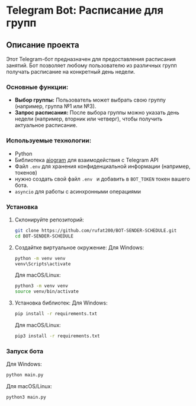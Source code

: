 # Telegram Bot: Расписание для групп

## Описание проекта
Этот Telegram-бот предназначен для предоставления расписания занятий. Бот позволяет любому пользователю из различных групп получать расписание на конкретный день недели. 

### Основные функции:
- **Выбор группы:** Пользователь может выбрать свою группу (например, группа №1 или №3).
- **Запрос расписания:** После выбора группы можно указать день недели (например, вторник или четверг), чтобы получить актуальное расписание.

### Используемые технологии:
- Python
- Библиотека [aiogram](https://docs.aiogram.dev/en/latest/) для взаимодействия с Telegram API
- Файл `.env` для хранения конфиденциальной информации (например, токенов) 
- нужно создать свой файл 
```.env ``` и добавить в ```BOT_TOKEN``` токен вашего бота.
- `asyncio` для работы с асинхронными операциями

### Установка
1. Склонируйте репозиторий:
   ```bash
   git clone https://github.com/rufat200/BOT-SENDER-SCHEDULE.git
   cd BOT-SENDER-SCHEDULE
2. Создайтке виртуальное окружение:
   Для Windows:
   ```bash
   python -m venv venv
   venv\Scripts\activate
   ```
   Для macOS/Linux:
   ```bash
   python3 -m venv venv
   source venv/bin/activate
   ```
3. Установка библиотек:
   Для Windows:
   ```bash
   pip install -r requirements.txt
   ```
   Для macOS/Linux:
   ```bash
   pip3 install -r requirements.txt
   ```

### Запуск бота
   Для Windows:
   ```bash
   python main.py
   ```
   Для macOS/Linux:
   ```bash
   python3 main.py
   ```